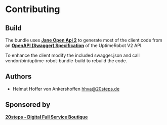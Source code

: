 # Contributing

Build
-----

The bundle uses [**Jane Open Api 2**][5] to generate most of the client code from an [**OpenAPI (Swagger) Specification**][6] of the UptimeRobot V2 API.

To enhance the client modify the included swagger.json and call vendor/bin/uptime-robot-bundle-build to rebuild the code.

Authors
-------

* Helmut Hoffer von Ankershoffen <hhva@20steps.de>

Sponsored by
------------

[**20steps - Digital Full Service Boutique**][3]

[1]:  https://getcomposer.org/
[2]:  https://uptimerobot.com/
[3]:  https://20steps.de
[4]:  http://www.gnu.org/licenses/lgpl-3.0.html
[5]:  https://github.com/janephp/openapi
[6]:  https://swagger.io/specification/